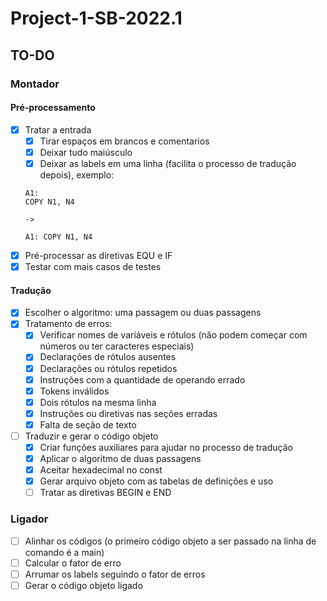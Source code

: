 # Project-1-SB-2022.1

## TO-DO
### Montador
#### Pré-processamento
- [x] Tratar a entrada
  - [x] Tirar espaços em brancos e comentarios
  - [x] Deixar tudo maiúsculo 
  - [x] Deixar as labels em uma linha (facilita o processo de tradução depois), exemplo:
  ```
  A1:
  COPY N1, N4

  ->

  A1: COPY N1, N4
  ```
- [x] Pré-processar as diretivas EQU e IF
- [x] Testar com mais casos de testes
#### Tradução 
- [x] Escolher o algoritmo: uma passagem ou duas passagens
- [x] Tratamento de erros:
  - [x] Verificar nomes de variáveis e rótulos (não podem começar com números ou ter caracteres especiais)
  - [x] Declarações de rótulos ausentes
  - [x] Declarações ou rótulos repetidos
  - [x] Instruções com a quantidade de operando errado
  - [x] Tokens inválidos
  - [x] Dois rótulos na mesma linha
  - [x] Instruções ou diretivas nas seções erradas
  - [x] Falta de seção de texto
- [ ] Traduzir e gerar o código objeto
  - [x] Criar funções auxiliares para ajudar no processo de tradução
  - [x] Aplicar o algoritmo de duas passagens
  - [x] Aceitar hexadecimal no const
  - [x] Gerar arquivo objeto com as tabelas de definições e uso
  - [ ] Tratar as diretivas BEGIN e END
### Ligador

- [ ] Alinhar os códigos (o primeiro código objeto a ser passado na linha de comando é a main)
- [ ] Calcular o fator de erro 
- [ ] Arrumar os labels seguindo o fator de erros
- [ ] Gerar o código objeto ligado
